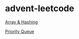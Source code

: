 # advent-leetcode

[Array & Hashing](./array_hashing/index.md)

[Priority Queue](./Priority_Queue/README.md)
